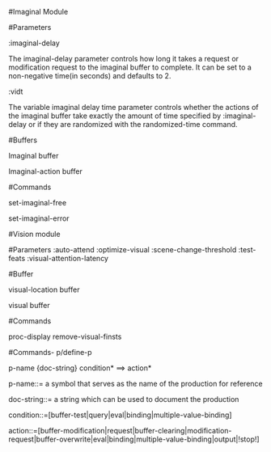 
#Imaginal Module

#Parameters

:imaginal-delay  

The imaginal-delay parameter controls how long it takes a request or modification request to the imaginal buffer to complete. It can be set to a non-negative time(in seconds) and defaults to 2.

:vidt

The variable imaginal delay time parameter controls whether the actions of the imaginal buffer take exactly the amount of time specified by :imaginal-delay or if they are randomized with the randomized-time command.

#Buffers

Imaginal buffer

Imaginal-action buffer

#Commands

set-imaginal-free

set-imaginal-error

#Vision module

#Parameters
:auto-attend
:optimize-visual
:scene-change-threshold
:test-feats
:visual-attention-latency

#Buffer

visual-location buffer

visual buffer

#Commands

proc-display
remove-visual-finsts


#Commands- p/define-p

p-name {doc-string} condition* ==> action*

p-name::= a symbol that serves as the name of the production for reference

doc-string::= a string which can be used to document the production

condition::=[buffer-test|query|eval|binding|multiple-value-binding]

action::=[buffer-modification|request|buffer-clearing|modification-request|buffer-overwrite|eval|binding|multiple-value-binding|output|!stop!]


